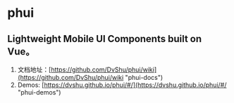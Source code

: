 # phui
Lightweight Mobile UI Components built on Vue。
---
1. 文档地址：[https://github.com/DvShu/phui/wiki](https://github.com/DvShu/phui/wiki "phui-docs")
2. Demos: [https://dvshu.github.io/phui/#/](https://dvshu.github.io/phui/#/ "phui-demos")
